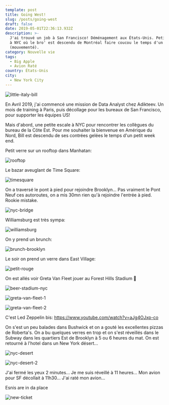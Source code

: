 ```yaml
---
template: post
title: Going West!
slug: /posts/going-west
draft: false
date: 2019-05-01T22:36:13.932Z
description: >-
  J'ai trouvé un job à San Francisco! Déménagement aux États-Unis. Petite escale
  à NYC où le bro' est descendu de Montréal faire coucou le temps d'un week-end
  (mouvementé). 
category: Nouvelle vie
tags:
  - Big Apple
  - Avion Raté
country: États-Unis
city:
  - New York City
---
```

![little-italy-bill](/media/5dac44aa-9f14-4b29-a60f-f82bb4d445a3.jpeg "Little Italy")

En Avril 2019, j'ai commencé une mission de Data Analyst chez Adikteev. Un mois de training à Paris, puis décollage pour les bureaux de San Francisco, pour supporter les équipes US!

Mais d'abord, une petite escale à NYC pour rencontrer les collègues du bureau de la Côte Est. Pour me souhaiter la bienvenue en Amérique du Nord, Bill est descendu de ses contrées gelées le temps d'un petit week end.

Petit verre sur un rooftop dans Manhatan:

![rooftop](/media/01d6e784-3fc6-4a40-beca-f488c9994858.jpeg "Rooftop")

Le bazar aveuglant de Time Square:

![timesquare](/media/a5b4a7ba-1700-40c9-a399-18a7b29f1a40.jpeg "Time Square")

On a traversé le pont à pied pour rejoindre Brooklyn... Pas vraiment le Pont Neuf ces autoroutes, on a mis 30mn rien qu'à rejoindre l'entrée à pied. Rookie mistake. 

![nyc-bridge](/media/e0f6c884-35b2-4ef3-aa4e-faa71151e29e.jpeg "Bridge in NYC")

Williamsburg est très sympa:

![williamsburg](/media/d3deee9c-55a8-4ad8-b5d2-ee4a061e9d59.jpeg "Williamsburg")

On y prend un brunch:

![brunch-brooklyn](/media/b61b0b64-d331-4e43-857a-9aee6ebad9ee.jpeg "Brunch Brooklyn")

Le soir on prend un verre dans East Village:

![petit-rouge](/media/4b0ce58f-2809-4d09-bcba-2063c16bf978.jpeg "Rouge NYC")

On est allés voir Greta Van Fleet jouer au Forest Hills Stadium 🤘

![beer-stadium-nyc](/media/6b69d063-a721-43b6-b056-49e641eb114d.jpeg "Beer Stadium NYC")

![greta-van-fleet-1](/media/65e271c3-992b-4ef3-a52b-492259c471ad.jpeg "Greta 1")

![greta-van-fleet-2](/media/0d03c120-abe7-4164-8bca-ffb5e97f36fd.jpeg "Greta 2")

C'est Led Zeppelin bis: https://www.youtube.com/watch?v=aJg4OJxp-co

On s'est un peu balades dans Bushwick et on a gouté les excellentes pizzas de Roberta's. On a bu quelques verres en trop et on s'est réveillés dans le Subway dans les quartiers Est de Brooklyn à 5 ou 6 heures du mat. On est retourné à l'hotel dans un New York désert...

![nyc-desert](/media/7d6da88e-fbec-4a41-9898-d0ac17d3408d.jpeg "desert-nyc")

![nyc-desert-2](/media/03902ff8-0edd-4395-a59a-5aa9b5521410.jpeg "NYC desert 2")

J'ai fermé les yeux 2 minutes... Je me suis réveillé à 11 heures... Mon avion pour SF décollait à 11h30... J'ai raté mon avion...

Esnis are in da place

![new-ticket](/media/5dfb646c-7c59-48a7-9482-e00d4cec9e0a.jpeg "Un nouveau ticket")
